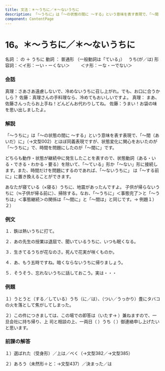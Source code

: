 ```yaml
---
title: 文法：＊～うちに／＊～ないうちに
description: 「～うちに」は「～の状態の間に ～する」という意味を表す表現で、「～間（あいだ）に」（→文型002）とほぼ同義表現ですが、状態変化に関心をおいたのが「～うちに」で、時間を問題にしたのが「～間に」です。
component: ContentPage
---
```



# 16。＊～うちに／＊～ないうちに
名詞 ： の ＋ うちに
動詞 ： 普通形 （一般動詞は「ている」）   うち(が／は)
形容詞：＜イ形：ーい・ーくない＞    
    ＜ナ形：ーな・ーでない＞    

### 会話
真理：さあさあ遠慮しないで、冷めないうちに召し上がれ。でも、お口に合うかしら？
佐藤：真理さんの手料理なら、冷めてもおいしいですよ。
真理： まあ、佐藤さんったらお上手ね！どんどんお代わりしてね。
佐藤：うまい！お袋の味を思い出しましたよ。

### 解説
「～うちに」は「～の状態の間に ～する」という意味を表す表現で、「～間（あいだ）に」（→文型002）とほぼ同義表現ですが、状態変化に関心をおいたのが「～うちに」で、時間を問題にしたのが「～間に」です。

どちらも動作・状態が継続中に発生したことを表すので、状態動詞（ある・いる・できる・わかる・要る）を除いて、「～ている」形か「～ない」形に接続します。また、時間だけを問題にするのであれば、「～ないうちに」 は「～する前に」に置き換えることができます。

あなたが寝ている（×寝る）うちに、地震があったんですよ。 子供が帰らないうちに（≒子供が帰る前に）、掃除する。なお、「～うちに」＜事態完了＞と「～うちは」＜事態継続＞の関係は「～間に」と「～間は」と同じです。→ 例題１）２）

### 例文
１．鉄は熱いうちに打て。

２．あの先生の授業は退屈で、聞いているうちに、いつも眠くなる。

３．生きてるうちが花なのさ。死んで花実が咲くものか。

４．あ、もう五時ですね。暗くならないうちに帰りましょう。

５．そうそう、忘れないうちに話しておこう。実は・・・

### 例題
１）うとうと（する／している）うち（に／は）、（つい／うっかり）畳にタバコの火を落として焦がしてしまった。

２）この件につきましては、この場での即答は（いたす→ ）兼ねますので、一旦会社に持ち帰り、上 司と相談の上、一両日（ ）うち（ ）御連絡申し上げたいと思います。

### 前課の解答
１）選ばれた（受身形）／上は／べく（→文型382／→文型385）

２）あろう（未然形＋と：→文型437）／決まった／は

